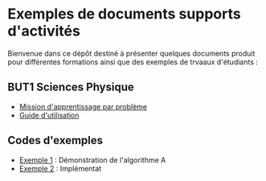 # Exemples de documents supports d'activités

Bienvenue dans ce dépôt destiné à présenter quelques documents produit pour différentes formations ainsi que des exemples de trvaaux d'étudiants :

## BUT1 Sciences Physique
- [Mission d'apprentissage par problème](https://github.com/patrick-ruiz/Portfolio/blob/main/APP1_dimensions.pdf)
- [Guide d'utilisation](guide_utilisateur.md)

## Codes d'exemples
- [Exemple 1](exemples/exemple1.py) : Démonstration de l'algorithme A
- [Exemple 2](exemples/exemple2.py) : Implémentat
